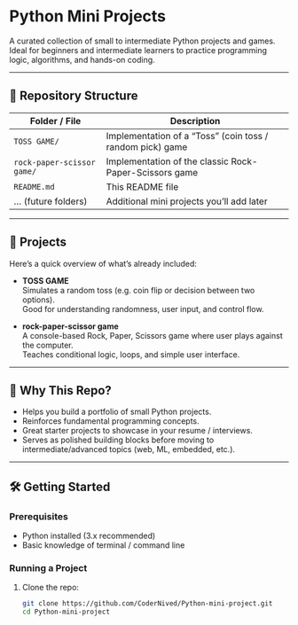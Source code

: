 # Python Mini Projects

A curated collection of small to intermediate Python projects and games. Ideal for beginners and intermediate learners to practice programming logic, algorithms, and hands-on coding.

---

## 📂 Repository Structure

| Folder / File | Description |
|--------------------------|-------------|
| `TOSS GAME/`              | Implementation of a “Toss” (coin toss / random pick) game |
| `rock-paper-scissor game/`| Implementation of the classic Rock-Paper-Scissors game |
| `README.md`               | This README file |
| … (future folders)        | Additional mini projects you’ll add later |

---

## 🚀 Projects

Here’s a quick overview of what’s already included:

- **TOSS GAME**  
  Simulates a random toss (e.g. coin flip or decision between two options).  
  Good for understanding randomness, user input, and control flow.

- **rock-paper-scissor game**  
  A console-based Rock, Paper, Scissors game where user plays against the computer.  
  Teaches conditional logic, loops, and simple user interface.

---

## 🎯 Why This Repo?

- Helps you build a portfolio of small Python projects.  
- Reinforces fundamental programming concepts.  
- Great starter projects to showcase in your resume / interviews.  
- Serves as polished building blocks before moving to intermediate/advanced topics (web, ML, embedded, etc.).

---

## 🛠️ Getting Started

### Prerequisites

- Python installed (3.x recommended)  
- Basic knowledge of terminal / command line  

### Running a Project

1. Clone the repo:

   ```bash
   git clone https://github.com/CoderNived/Python-mini-project.git
   cd Python-mini-project
